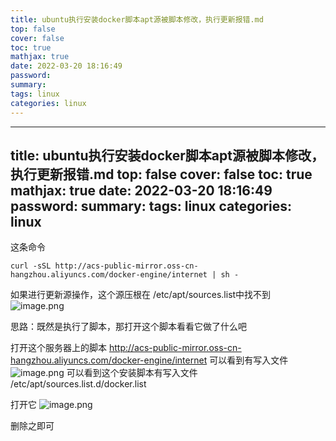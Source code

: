 ```yaml
---
title: ubuntu执行安装docker脚本apt源被脚本修改，执行更新报错.md
top: false
cover: false
toc: true
mathjax: true
date: 2022-03-20 18:16:49
password:
summary:
tags: linux
categories: linux
---
```

---
title: ubuntu执行安装docker脚本apt源被脚本修改，执行更新报错.md
top: false
cover: false
toc: true
mathjax: true
date: 2022-03-20 18:16:49
password:
summary:
tags: linux
categories: linux
---


这条命令
~~~
curl -sSL http://acs-public-mirror.oss-cn-hangzhou.aliyuncs.com/docker-engine/internet | sh -
~~~

如果进行更新源操作，这个源压根在 /etc/apt/sources.list中找不到
![image.png](https://upload-images.jianshu.io/upload_images/13965490-79a7f2ea107b0c83.png?imageMogr2/auto-orient/strip%7CimageView2/2/w/1240)

思路：既然是执行了脚本，那打开这个脚本看看它做了什么吧

打开这个服务器上的脚本 http://acs-public-mirror.oss-cn-hangzhou.aliyuncs.com/docker-engine/internet 
可以看到有写入文件
![image.png](https://upload-images.jianshu.io/upload_images/13965490-03f7ef1d92ebf430.png?imageMogr2/auto-orient/strip%7CimageView2/2/w/1240)
可以看到这个安装脚本有写入文件
/etc/apt/sources.list.d/docker.list

打开它
![image.png](https://upload-images.jianshu.io/upload_images/13965490-8eca116009c95879.png?imageMogr2/auto-orient/strip%7CimageView2/2/w/1240)

删除之即可
